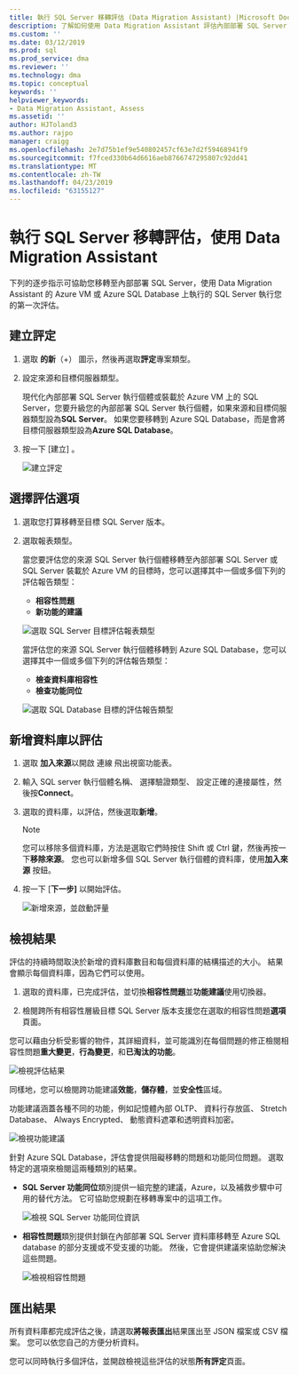 ```yaml
---
title: 執行 SQL Server 移轉評估 (Data Migration Assistant) |Microsoft Docs
description: 了解如何使用 Data Migration Assistant 評估內部部署 SQL Server 移轉至另一個 SQL Server 或 Azure SQL Database 之前
ms.custom: ''
ms.date: 03/12/2019
ms.prod: sql
ms.prod_service: dma
ms.reviewer: ''
ms.technology: dma
ms.topic: conceptual
keywords: ''
helpviewer_keywords:
- Data Migration Assistant, Assess
ms.assetid: ''
author: HJToland3
ms.author: rajpo
manager: craigg
ms.openlocfilehash: 2e7d75b1ef9e540802457cf63e7d2f59468941f9
ms.sourcegitcommit: f7fced330b64d6616aeb8766747295807c92dd41
ms.translationtype: MT
ms.contentlocale: zh-TW
ms.lasthandoff: 04/23/2019
ms.locfileid: "63155127"
---
```

# <a name="perform-a-sql-server-migration-assessment-with-data-migration-assistant"></a>執行 SQL Server 移轉評估，使用 Data Migration Assistant

下列的逐步指示可協助您移轉至內部部署 SQL Server，使用 Data Migration Assistant 的 Azure VM 或 Azure SQL Database 上執行的 SQL Server 執行您的第一次評估。

## <a name="create-an-assessment"></a>建立評定

1.  選取 **的新**（+） 圖示，然後再選取**評定**專案類型。

2.  設定來源和目標伺服器類型。

    現代化內部部署 SQL Server 執行個體或裝載於 Azure VM 上的 SQL Server，您要升級您的內部部署 SQL Server 執行個體，如果來源和目標伺服器類型設為**SQL Server**。 如果您要移轉到 Azure SQL Database，而是會將目標伺服器類型設為**Azure SQL Database**。

3.  按一下 [建立] 。

    ![建立評定](../dma/media/NewAssessment.png)

## <a name="choose-assessment-options"></a>選擇評估選項

1. 選取您打算移轉至目標 SQL Server 版本。

2. 選取報表類型。

   當您要評估您的來源 SQL Server 執行個體移轉至內部部署 SQL Server 或 SQL Server 裝載於 Azure VM 的目標時，您可以選擇其中一個或多個下列的評估報告類型：

    -   **相容性問題**
    -   **新功能的建議**

    ![選取 SQL Server 目標評估報表類型](../dma/media/AssessmentTypes.png)

   當評估您的來源 SQL Server 執行個體移轉到 Azure SQL Database，您可以選擇其中一個或多個下列的評估報告類型：

    -   **檢查資料庫相容性**
    -   **檢查功能同位**

    ![選取 SQL Database 目標的評估報告類型](../dma/media/AssessmentTypes_Azure.png)

## <a name="add-databases-to-assess"></a>新增資料庫以評估

1.  選取 **加入來源**以開啟 連線 飛出視窗功能表。

2.  輸入 SQL server 執行個體名稱、 選擇驗證類型、 設定正確的連接屬性，然後按**Connect**。

3.  選取的資料庫，以評估，然後選取**新增**。

    > [!NOTE] 
    > 您可以移除多個資料庫，方法是選取它們時按住 Shift 或 Ctrl 鍵，然後再按一下**移除來源**。 您也可以新增多個 SQL Server 執行個體的資料庫，使用**加入來源** 按鈕。

4.  按一下 [**下一步]** 以開始評估。

    ![新增來源，並啟動評量](../dma/media/SelectDatabase.png)

## <a name="view-results"></a>檢視結果

評估的持續時間取決於新增的資料庫數目和每個資料庫的結構描述的大小。 結果會顯示每個資料庫，因為它們可以使用。

1.  選取的資料庫，已完成評估，並切換**相容性問題**並**功能建議**使用切換器。

2.  檢閱跨所有相容性層級目標 SQL Server 版本支援您在選取的相容性問題**選項**頁面。

您可以藉由分析受影響的物件，其詳細資料，並可能識別在每個問題的修正檢閱相容性問題**重大變更**，**行為變更**，和**已淘汰的功能**。

![檢視評估結果](../dma/media/ReviewResults.png)

同樣地，您可以檢閱跨功能建議**效能**，**儲存體**，並**安全性**區域。

功能建議涵蓋各種不同的功能，例如記憶體內部 OLTP、 資料行存放區、 Stretch Database、 Always Encrypted、 動態資料遮罩和透明資料加密。

![檢視功能建議](../dma/media/FeatureRecommendations.png)

針對 Azure SQL Database，評估會提供阻礙移轉的問題和功能同位問題。 選取特定的選項來檢閱這兩種類別的結果。

- **SQL Server 功能同位**類別提供一組完整的建議，Azure，以及補救步驟中可用的替代方法。 它可協助您規劃在移轉專案中的這項工作。

  ![檢視 SQL Server 功能同位資訊](../dma/media/SQLFeatureParity.png)

- **相容性問題**類別提供封鎖在內部部署 SQL Server 資料庫移轉至 Azure SQL database 的部分支援或不受支援的功能。 然後，它會提供建議來協助您解決這些問題。

  ![檢視相容性問題](../dma/media/CompatibilityIssues.png)

## <a name="export-results"></a>匯出結果

所有資料庫都完成評估之後，請選取**將報表匯出**結果匯出至 JSON 檔案或 CSV 檔案。 您可以依您自己的方便分析資料。

您可以同時執行多個評估，並開啟檢視這些評估的狀態**所有評定**頁面。
